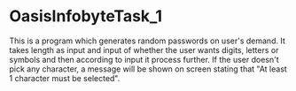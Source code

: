 # OasisInfobyteTask_1
This is a program which generates random passwords on user's demand. It takes length as input and input of whether the user wants digits, letters or symbols and then according to input it process further. If the user doesn't pick any character, a message will be shown on screen stating that "At least 1 character must be selected".
